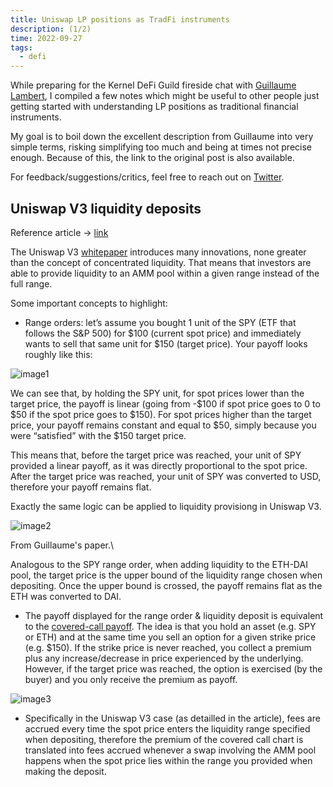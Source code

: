 ```yaml
---
title: Uniswap LP positions as TradFi instruments
description: (1/2)
time: 2022-09-27
tags:
  - defi
---
```



While preparing for the Kernel DeFi Guild fireside chat with [Guillaume Lambert](https://twitter.com/guil_lambert), I compiled a few notes which might be useful to other people just getting started with understanding LP positions as traditional financial instruments.

My goal is to boil down the excellent description from Guillaume into very simple terms, risking simplifying too much and being at times not precise enough. Because of this, the link to the original post is also available.

For feedback/suggestions/critics, feel free to reach out on [Twitter](https://twitter.com/TheGabrielFior).

## Uniswap V3 liquidity deposits

Reference article -> [link](https://lambert-guillaume.medium.com/uniswap-v3-lp-tokens-as-perpetual-put-and-call-options-5b66219db827)

The Uniswap V3 [whitepaper](https://uniswap.org/whitepaper-v3.pdf) introduces many innovations, none greater than the concept of concentrated liquidity. That means that investors are able to provide liquidity to an AMM pool within a given range instead of the full range.

Some important concepts to highlight:

- Range orders: let’s assume you bought 1 unit of the SPY (ETF that follows the S&P 500) for $100 (current spot price) and immediately wants to sell that same unit for $150 (target price). Your payoff looks roughly like this:

![image1](https://bafkreibhu2lsoriyurmi5hainhhfv2d4benuzmmqjjdxgedqapqak7t4ty.ipfs.nftstorage.link/)


We can see that, by holding the SPY unit, for spot prices lower than the target price, the payoff is linear (going from -$100 if spot price goes to 0 to $50 if the spot price goes to $150). For spot prices higher than the target price, your payoff remains constant and equal to $50, simply because you were “satisfied” with the $150 target price.

This means that, before the target price was reached, your unit of SPY provided a linear payoff, as it was directly proportional to the spot price. After the target price was reached, your unit of SPY was converted to USD, therefore your payoff remains flat.

Exactly the same logic can be applied to liquidity provisiong in Uniswap V3.

![image2](https://bafkreibwsqyq6sj3tzpnrwdktjoo5s2z5w75pdu6jde2qffegla7iyu6sq.ipfs.nftstorage.link/)

From Guillaume's paper.\

Analogous to the SPY range order, when adding liquidity to the ETH-DAI pool, the target price is the upper bound of the liquidity range chosen when depositing. Once the upper bound is crossed, the payoff remains flat as the ETH was converted to DAI.

- The payoff displayed for the range order & liquidity deposit is equivalent to the [covered-call payoff](https://www.investopedia.com/terms/c/coveredcall.asp). The idea is that you hold an asset (e.g. SPY or ETH) and at the same time you sell an option for a given strike price (e.g. $150). If the strike price is never reached, you collect a premium plus any increase/decrease in price experienced by the underlying. However, if the target price was reached, the option is exercised (by the buyer) and you only receive the premium as payoff.

![image3](https://bafkreieyjrlycm4xknsrvc74nbnp5bggmn2q56vkd5ijyj4z7dc7nvblgq.ipfs.nftstorage.link/)

- Specifically in the Uniswap V3 case (as detailled in the article), fees are accrued every time the spot price enters the liquidity range specified when depositing, therefore the premium of the covered call chart is translated into fees accrued whenever a swap involving the AMM pool happens when the spot price lies within the range you provided when making the deposit.